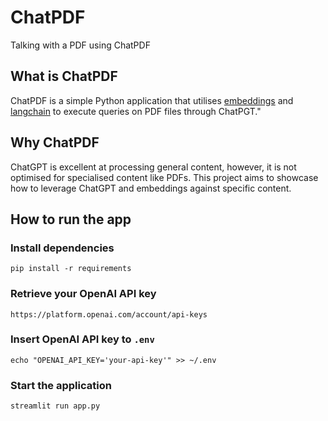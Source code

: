# ChatPDF

Talking with a PDF using ChatPDF

## What is ChatPDF

ChatPDF is a simple Python application that utilises [embeddings](https://platform.openai.com/docs/guides/embeddings) and [langchain](https://github.com/hwchase17/langchain) to execute queries on PDF files through ChatPGT."

## Why ChatPDF

ChatGPT is excellent at processing general content, however, it is not optimised for specialised content like PDFs. This project aims to showcase how to leverage ChatGPT and embeddings against specific content.

## How to run the app

### Install dependencies
```
pip install -r requirements
```

### Retrieve your OpenAI API key

```
https://platform.openai.com/account/api-keys
```

### Insert OpenAI API key to `.env`

```
echo "OPENAI_API_KEY='your-api-key'" >> ~/.env
```

### Start the application

```
streamlit run app.py
```
